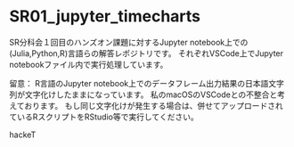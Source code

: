 # SR01_jupyter_timecharts

SR分科会１回目のハンズオン課題に対するJupyter notebook上での(Julia,Python,R)言語らの解答レポジトリです。
それぞれVSCode上でJupyter notebookファイル内で実行処理しています。

留意：
R言語のJupyter notebook上でのデータフレーム出力結果の日本語文字列が文字化けしたままになっています。
私のmacOSのVSCodeとの不整合と考えております。
もし同じ文字化けが発生する場合は、併せてアップロードされているRスクリプトをRStudio等で実行してください。

hackeT
